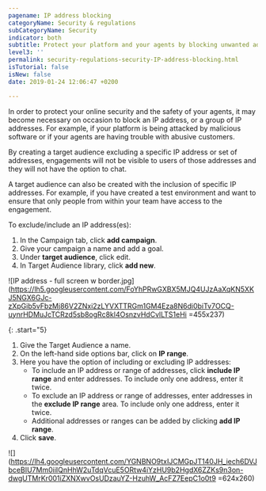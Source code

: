 ```yaml
---
pagename: IP address blocking
categoryName: Security & regulations
subCategoryName: Security
indicator: both
subtitle: Protect your platform and your agents by blocking unwanted addresses
level3: ''
permalink: security-regulations-security-IP-address-blocking.html
isTutorial: false
isNew: false
date: 2019-01-24 12:06:47 +0200

---
```

In order to protect your online security and the safety of your agents, it may become necessary on occasion to block an IP address, or a group of IP addresses. For example, if your platform is being attacked by malicious software or if your agents are having trouble with abusive customers.

By creating a target audience excluding a specific IP address or set of addresses, engagements will not be visible to users of those addresses and they will not have the option to chat.

A target audience can also be created with the inclusion of specific IP addresses. For example, if you have created a test environment and want to ensure that only people from within your team have access to the engagement.

To exclude/include an IP address(es):

1. In the Campaign tab, click **add campaign**.
2. Give your campaign a name and add a goal.
3. Under **target audience**, click edit.
4. In Target Audience library, click **add new**.

![IP address - full screen w border.jpg](https://lh5.googleusercontent.com/FoYhPRwGXBX5MJQ4UJzAaXqKN5XKJ5NGX6GJc-zXpGib5vFbzMj86V2ZNxi2zLYVXTTRGm1GM4Eza8N6di0biTv7OCQ-uynrHDMuJcTCRzd5sb8ogRc8kl4OsnzvHdCvlLTS1eHi =455x237)

{: .start="5}

1. Give the Target Audience a name.
2. On the left-hand side options bar, click on **IP range**.
3. Here you have the option of including or excluding IP addresses:
   * To include an IP address or range of addresses, click **include IP range** and enter addresses. To include only one address, enter it twice.
   * To exclude an IP address or range of addresses, enter addresses in the **exclude IP range** area. To include only one address, enter it twice.
   * Additional addresses or ranges can be added by clicking **add IP range**.
4. Click **save**.

![](https://lh4.googleusercontent.com/YGNBNO9txIJCMGpJT140JH_iech6DVJbceBIU7Mm0iiIQnHhW2uTdqVcuE5ORtw4iYzHU9b2HgdX6ZZKs9n3on-dwgUTMrKr001iZXNXwvOsUDzauYZ-HzuhW_AcFZ7EepC1o0t9 =624x260)
